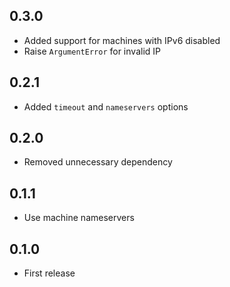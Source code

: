 ## 0.3.0

- Added support for machines with IPv6 disabled
- Raise `ArgumentError` for invalid IP

## 0.2.1

- Added `timeout` and `nameservers` options

## 0.2.0

- Removed unnecessary dependency

## 0.1.1

- Use machine nameservers

## 0.1.0

- First release
